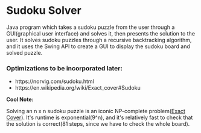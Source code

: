 # Sudoku Solver
<p>
Java program which takes a sudoku puzzle from the user through a GUI(graphical user interface) and solves it, then presents the solution to the user. It solves sudoku puzzles through a recursive backtracking algorithm, and it uses the Swing API to create a GUI to display the sudoku board and solved puzzle.
</p>

  <h3>Optimizations to be incorporated later:</h3>
  <ul>
    <li>https://norvig.com/sudoku.html</li>
    <li>https://en.wikipedia.org/wiki/Exact_cover#Sudoku</li>
  </ul>

<b>Cool Note:</b> 
<p>
  Solving an n x n sudoku puzzle is an iconic NP-complete problem(<a href="https://en.wikipedia.org/wiki/Exact_cover">Exact Cover</a>). It's runtime is exponential(9^n), and it's relatively fast to check that the solution is correct(81 steps, since we have to check the whole board).
</p>
